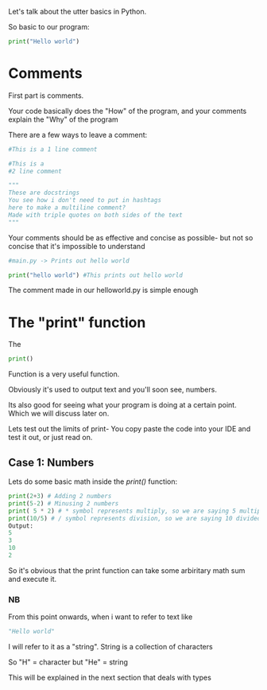 Let's talk about the utter basics in Python.

So basic to our program:
```python
print("Hello world")
```

# Comments

First part is comments.

Your code basically does the "How" of the program, and your comments explain the "Why" of the program

There are a few ways to leave a comment:

```python
#This is a 1 line comment

#This is a
#2 line comment

"""
These are docstrings
You see how i don't need to put in hashtags
here to make a multiline comment?
Made with triple quotes on both sides of the text
"""
```
Your comments should be as effective and concise as possible- but not so concise that it's impossible to understand


```python
#main.py -> Prints out hello world

print("hello world") #This prints out hello world
```

The comment made in our helloworld.py is simple enough

# The "print" function

The 
```python
print()
```
Function is a very useful function.

Obviously it's used to output text and you'll soon see, numbers.

Its also good for seeing what your program is doing at a certain point. Which we will discuss later on.

Lets test out the limits of print- You copy paste the code into your IDE and test it out, or just read on.


## Case 1: Numbers

Lets do some basic math inside the *print()* function:

```python
print(2+3) # Adding 2 numbers
print(5-2) # Minusing 2 numbers
print( 5 * 2) # * symbol represents multiply, so we are saying 5 multiplied by 2
print(10/5) # / symbol represents division, so we are saying 10 divided by 5
Output:
5
3
10
2
```

So it's obvious that the print function can take some arbiritary math sum and execute it.

### NB
From this point onwards, when i want to refer to text like 
```python 
"Hello world"
```
I will refer to it as a "string".
String is a collection of characters

So "H" = character
but "He" = string

This will be explained in the next section that deals with types

